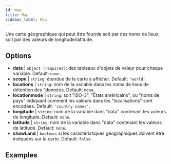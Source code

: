 ```yaml
---
id: map
title: Map
sidebar_label: Map
---
```


Une carte géographique qui peut être fournie soit par des noms de lieux, soit par des valeurs de longitude/latitude.

## Options

* __data__ | `object (required)`: des tableaux d'objets de valeur pour chaque variable. Default: `none`.
* __scope__ | `string`: étendue de la carte à afficher. Default: `'world'`.
* __locations__ | `string`: nom de la variable dans les noms de lieux de détention des "données. Default: `none`.
* __locationmode__ | `string`: soit "ISO-3", "États américains", ou "noms de pays" indiquant comment les valeurs dans les "localisations" sont encodées. Default: `'country names'`.
* __longitude__ | `string`: nom de la variable dans "data" contenant les valeurs de longitude. Default: `none`.
* __latitude__ | `string`: nom de la variable dans "data" contenant les valeurs de latitude. Default: `none`.
* __showLand__ | `boolean`: si les caractéristiques géographiques doivent être indiquées sur la carte. Default: `false`.


## Examples
